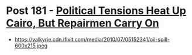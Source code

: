 # Post 181 - [Political Tensions Heat Up Cairo, But Repairmen Carry On](https://www.ifixit.com/News/181/political-tensions-heat-up-cairo-but-repairmen-carry-on)

- https://valkyrie.cdn.ifixit.com/media/2010/07/05152341/oil-spill-600x215.jpeg
